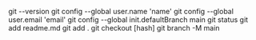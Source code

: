 git --version
git config --global user.name 'name'
git config --global user.email 'email'
git config --global init.defaultBranch main
git status
git add readme.md
git add .
git checkout [hash]
git branch -M main